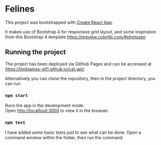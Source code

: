 # Felines

This project was bootstrapped with [Create React App](https://github.com/facebook/create-react-app).

It makes use of Bootstrap 4 for responsive grid layout, and some inspiration from this Bootstrap 4 template https://preview.colorlib.com/#photosen

## Running the project

The project has been deployed via GitHub Pages and can be accessed at https://timbjames-git1.github.io/cat-api/

Alternatively you can clone the repository, then in the project directory, you can run:

### `npm start`

Runs the app in the development mode.\
Open [http://localhost:3000](http://localhost:3000) to view it in the browser.

### `npm test`

I have added some basic tests just to see what can be done. Open a command window within the folder, then run the command.

